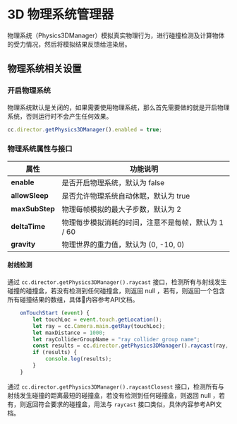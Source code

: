 # 3D 物理系统管理器

物理系统（Physics3DManager）模拟真实物理行为，进行碰撞检测及计算物体的受力情况，然后将模拟结果反馈给渲染层。

## 物理系统相关设置

### 开启物理系统

物理系统默认是关闭的，如果需要使用物理系统，那么首先需要做的就是开启物理系统，否则运行时不会产生任何效果。

```javascript
cc.director.getPhysics3DManager().enabled = true;
```

### 物理系统属性与接口

属性 | 功能说明
---|---
**enable** |  是否开启物理系统，默认为 false
**allowSleep** |  是否允许物理系统自动休眠，默认为 true
**maxSubStep** |  物理每帧模拟的最大子步数，默认为 2
**deltaTime** |  物理每步模拟消耗的时间，注意不是每帧，默认为 1 / 60
**gravity** |  物理世界的重力值，默认为 (0, -10, 0)

#### 射线检测

通过 `cc.director.getPhysics3DManager().raycast` 接口，检测所有与射线发生碰撞的碰撞盒，若没有检测到任何碰撞盒，则返回 null ，若有，则返回一个包含所有碰撞结果的数组，具体内容参考API文档。
```javascript
    onTouchStart (event) {
        let touchLoc = event.touch.getLocation();
        let ray = cc.Camera.main.getRay(touchLoc);
        let maxDistance = 1000;
        let rayColliderGroupName = "ray collider group name";
        const results = cc.director.getPhysics3DManager().raycast(ray, rayColliderGroupName, maxDistance);
        if (results) {
            console.log(results);
        }
    }
```

通过 `cc.director.getPhysics3DManager().raycastClosest` 接口，检测所有与射线发生碰撞的距离最短的碰撞盒，若没有检测到任何碰撞盒，则返回 null ，若有，则返回符合要求的碰撞盒，用法与 `raycast` 接口类似，具体内容参考API文档。